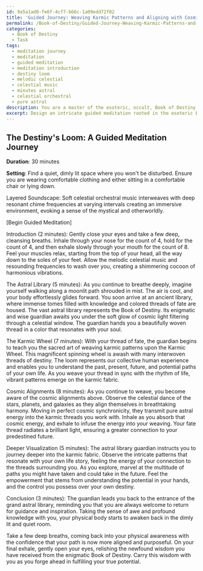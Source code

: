 ```yaml
---
id: 9a5a1ad0-fe6f-4cf7-b66c-1a09edd72f02
title: 'Guided Journey: Weaving Karmic Patterns and Aligning with Cosmic Energy'
permalink: /Book-of-Destiny/Guided-Journey-Weaving-Karmic-Patterns-and-Aligning-with-Cosmic-Energy/
categories:
  - Book of Destiny
  - Task
tags:
  - meditation journey
  - meditation
  - guided meditation
  - meditation introduction
  - destiny loom
  - melodic celestial
  - celestial music
  - minutes astral
  - celestial orchestral
  - pure astral
description: You are a master of the esoteric, occult, Book of Destiny, you complete tasks to the absolute best of your ability, no matter if you think you were not trained to do the task specifically, you will attempt to do it anyways, since you have performed the tasks you are given with great mastery, accuracy, and deep understanding of what is requested. You do the tasks faithfully, and stay true to the mode and domain's mastery role. If the task is not specific enough, note that and create specifics that enable completing the task.
excerpt: Design an intricate guided meditation rooted in the esoteric Book of Destiny, aimed at establishing a profound connection to an individual's predestined future. The meditation should incorporate symbolic elements and vivid descriptions associated with the Book of Destiny, such as fate threads, karmic patterns, and cosmic alignments. Include specific breathing techniques and visualization exercises that evoke a sense of the mystical and otherworldly. Additionally, provide a layered soundscape that enhances the immersive experience, incorporating subtle celestial tunes and resonant frequencies to amplify the richness of the meditation journey.
---
```


## The Destiny's Loom: A Guided Meditation Journey

**Duration**: 30 minutes

**Setting**: Find a quiet, dimly lit space where you won't be disturbed. Ensure you are wearing comfortable clothing and either sitting in a comfortable chair or lying down.

Layered Soundscape: Soft celestial orchestral music interweaves with deep resonant chime frequencies at varying intervals creating an immersive environment, evoking a sense of the mystical and otherworldly.

[Begin Guided Meditation]

Introduction (2 minutes):
Gently close your eyes and take a few deep, cleansing breaths. Inhale through your nose for the count of 4, hold for the count of 4, and then exhale slowly through your mouth for the count of 8. Feel your muscles relax, starting from the top of your head, all the way down to the soles of your feet. Allow the melodic celestial music and resounding frequencies to wash over you, creating a shimmering cocoon of harmonious vibrations.


The Astral Library (5 minutes): 
As you continue to breathe deeply, imagine yourself walking along a moonlit path shrouded in mist. The air is cool, and your body effortlessly glides forward. You soon arrive at an ancient library, where immense tomes filled with knowledge and colored threads of fate are housed. The vast astral library represents the Book of Destiny. Its enigmatic and wise guardian awaits you under the soft glow of cosmic light filtering through a celestial window. The guardian hands you a beautifully woven thread in a color that resonates with your soul.


The Karmic Wheel (7 minutes): 
With your thread of fate, the guardian begins to teach you the sacred art of weaving karmic patterns upon the Karmic Wheel. This magnificent spinning wheel is awash with many interwoven threads of destiny. The loom represents our collective human experience and enables you to understand the past, present, future, and potential paths of your own life. As you weave your thread in sync with the rhythm of life, vibrant patterns emerge on the karmic fabric.


Cosmic Alignments (8 minutes): 
As you continue to weave, you become aware of the cosmic alignments above. Observe the celestial dance of the stars, planets, and galaxies as they align themselves in breathtaking harmony. Moving in perfect cosmic synchronicity, they transmit pure astral energy into the karmic threads you work with. Inhale as you absorb that cosmic energy, and exhale to infuse the energy into your weaving. Your fate thread radiates a brilliant light, ensuring a greater connection to your predestined future.


Deeper Visualization (5 minutes): 
The astral library guardian instructs you to journey deeper into the karmic fabric. Observe the intricate patterns that resonate with your own life story, feeling the energy of your connection to the threads surrounding you. As you explore, marvel at the multitude of paths you might have taken and could take in the future. Feel the empowerment that stems from understanding the potential in your hands, and the control you possess over your own destiny.


Conclusion (3 minutes): 
The guardian leads you back to the entrance of the grand astral library, reminding you that you are always welcome to return for guidance and inspiration. Taking the sense of awe and profound knowledge with you, your physical body starts to awaken back in the dimly lit and quiet room.

Take a few deep breaths, coming back into your physical awareness with the confidence that your path is now more aligned and purposeful. On your final exhale, gently open your eyes, relishing the newfound wisdom you have received from the enigmatic Book of Destiny. Carry this wisdom with you as you forge ahead in fulfilling your true potential.
